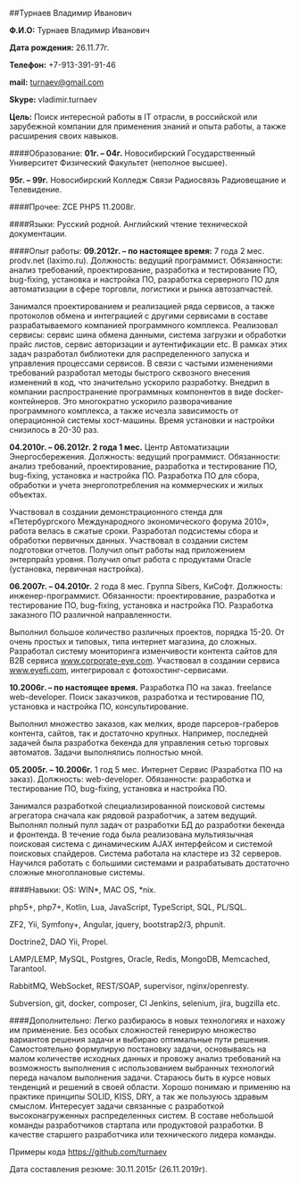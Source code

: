 ##Турнаев Владимир Иванович

**Ф.И.О:**		Турнаев Владимир Иванович

**Дата рождения:**	26.11.77г.

**Телефон:** 		+7-913-391-91-46

**mail:**			turnaev@gmail.com

**Skype:**		vladimir.turnaev

**Цель:** 		Поиск интересной работы в IT отрасли, в российской или зарубежной 
компании для применения знаний и опыта работы, а также расширения своих навыков. 

####Образование:
**01г. – 04г.**		Новосибирский Государственный Университет
 	Физический Факультет (неполное высшее).
 	
**95г. – 99г.**		Новосибирский Колледж Связи 
	Радиосвязь Радиовещание и Телевидение.

####Прочее:
ZCE PHP5 11.2008г.

####Языки: 
Русский родной. Английский чтение технической документации.

####Опыт работы:
**09.2012г. – по настоящее время:** 7 года 2 мес. prodv.net (laximo.ru).
Должность: ведущий программист.
Обязанности: анализ требований, проектирование, разработка и тестирование ПО, bug-fixing, установка и настройка ПО, 
разработка серверного ПО для автоматизации в сфере торговли, логистики и рынка автозапчастей. 

Занимался проектированием и реализацией ряда сервисов, а также протоколов обмена и интеграцией с другими сервисами 
в составе разрабатываемого компанией программного комплекса. Реализовал сервисы: сервис шина обмена данными, система 
загрузки и обработки прайс листов, сервис авторизации и аутентификации etc. 
В рамках этих задач разработал библиотеки для распределенного запуска и управления процессами сервисов.
В связи с частыми изменениями требований разработал методы быстрого сквозного внесения изменений в код, 
что значительно ускорило разработку. Внедрил в компании распространение программных компонентов в виде docker-контейнеров. 
Это многократно ускорило разворачивание программного комплекса, а также исчезла зависимость от операционной системы хост-машины. 
Время установки и настройки снизилось в 20-30 раз.

**04.2010г. – 06.2012г. 2 года 1 мес.** Центр Автоматизации Энергосбережения.
Должность: ведущий программист.
Обязанности: анализ требований, проектирование, разработка и тестирование ПО, bug-fixing, установка и настройка ПО. 
Разработка ПО для сбора, обработки и учета энергопотребления на коммерческих и жилых объектах.

Участвовал в создании демонстрационного стенда для «Петербургского Международного экономического форума 2010», 
работа велась в сжатые сроки. Разработал подсистемы сбора и обработки первичных данных. Участвовал в создании систем 
подготовки отчетов. Получил опыт работы над приложением энтерпрайз уровня. 
Получил опыт работа с продуктами Oracle (установка, первичная настройка).

**06.2007г. – 04.2010г.** 2 года 8 мес. Группа Sibers, КиСофт.
Должность: инженер-программист.
Обязанности: проектирование, разработка и тестирование ПО, bug-fixing, установка и настройка ПО. Разработка заказного 
ПО различной направленности.

Выполнил большое количество различных проектов, порядка 15-20. От очень простых и типовых, типа 
интернет магазина, до сложных. Разработал систему мониторинга изменчивости контента сайтов для B2B сервиса 
www.corporate-eye.com.  Участвовал в создании сервиса www.eyefi.com, интегрировал с фотохостинг-сервисами.

**10.2006г. – по настоящее время.** Разработка ПО на заказ.
freelance web-developer. 
Поиск заказчиков, разработка и тестирование ПО, установка и  настройка ПО, консультирование.

Выполнил множество заказов, как мелких, вроде парсеров-граберов контента, сайтов, так и достаточно 
крупных. Например, последней задачей была разработка бекенда для управления сетью торговых автоматов. 
Задачи выполнялись полностью мной.

**05.2005г. – 10.2006г.** 1 год 5 мес. Интернет Сервис (Разработка ПО на заказ).
Должность: web-developer.
Обязанности: разработка и тестирование ПО, bug-fixing, установка и настройка ПО. 

Занимался разработкой специализированной поисковой системы агрегатора сначала как рядовой разработчик, 
а затем ведущий. Выполнял полный пулл задач от разработки БД до разработки бекенда и фронтенда. 
В течение года была реализована мультиязычная поисковая система с динамическим AJAX интерфейсом и системой 
поисковых спайдеров. Система работала на кластере из 32 серверов. Научился работать с большими системами и
разрабатывать достаточно сложные многоплановые системы.

####Навыки:
OS: WIN*, MAC OS, *nix.

php5+, php7+, Kotlin, Lua, JavaScript, TypeScript, SQL, PL/SQL.

ZF2, Yii, Symfony+, Angular, jquery, bootstrap2/3, phpunit.

Doctrine2, DAO Yii, Propel.

LAMP/LEMP, MySQL, Postgres, Oracle, Redis, MongoDB, Memcached, Tarantool.

RabbitMQ, WebSocket, REST/SOAP, supervisor, nginx/openresty.

Subversion, git, docker, composer, CI Jenkins, selenium, jira, bugzilla etc.

####Дополнительно:
Легко разбираюсь в новых технологиях и нахожу им применение. Без особых сложностей генерирую множество 
вариантов решения задачи и выбираю оптимальные пути решения. Самостоятельно формулирую постановку задачи, 
основываясь на малом количестве исходных данных и провожу анализ требований на возможность выполнения с 
использованием выбранных технологий переда началом выполнения задачи. Стараюсь быть в курсе новых тенденций и 
решений в своей области. Хорошо понимаю и применяю на практике принципы SOLID, KISS, DRY, а так же пользуюсь здравым смыслом. 
Интересует задачи связанные с разработкой высоконагруженных распределенных систем. В составе небольшой команды 
разработчиков стартапа или продуктовой разработки. В качестве старшего разработчика или технического лидера команды. 

Примеры кода https://github.com/turnaev


Дата составления резюме: 30.11.2015г (26.11.2019г).

